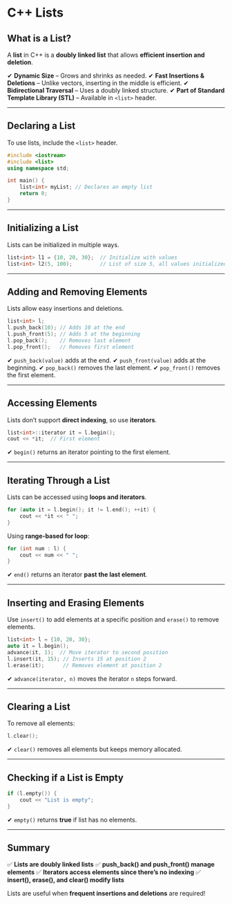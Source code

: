 # C++ Lists

## What is a List?

A **list** in C++ is a **doubly linked list** that allows **efficient insertion and deletion**.

✔ **Dynamic Size** – Grows and shrinks as needed.
✔ **Fast Insertions & Deletions** – Unlike vectors, inserting in the middle is efficient.
✔ **Bidirectional Traversal** – Uses a doubly linked structure.
✔ **Part of Standard Template Library (STL)** – Available in `<list>` header.

---

## Declaring a List

To use lists, include the `<list>` header.

```cpp
#include <iostream>
#include <list>
using namespace std;

int main() {
    list<int> myList; // Declares an empty list
    return 0;
}
```

---

## Initializing a List

Lists can be initialized in multiple ways.

```cpp
list<int> l1 = {10, 20, 30};  // Initialize with values
list<int> l2(5, 100);         // List of size 5, all values initialized to 100
```

---

## Adding and Removing Elements

Lists allow easy insertions and deletions.

```cpp
list<int> l;
l.push_back(10); // Adds 10 at the end
l.push_front(5); // Adds 5 at the beginning
l.pop_back();    // Removes last element
l.pop_front();   // Removes first element
```

✔ `push_back(value)` adds at the end.
✔ `push_front(value)` adds at the beginning.
✔ `pop_back()` removes the last element.
✔ `pop_front()` removes the first element.

---

## Accessing Elements

Lists don’t support **direct indexing**, so use **iterators**.

```cpp
list<int>::iterator it = l.begin();
cout << *it;  // First element
```

✔ `begin()` returns an iterator pointing to the first element.

---

## Iterating Through a List

Lists can be accessed using **loops and iterators**.

```cpp
for (auto it = l.begin(); it != l.end(); ++it) {
    cout << *it << " ";
}
```

Using **range-based for loop**:

```cpp
for (int num : l) {
    cout << num << " ";
}
```

✔ `end()` returns an iterator **past the last element**.

---

## Inserting and Erasing Elements

Use `insert()` to add elements at a specific position and `erase()` to remove elements.

```cpp
list<int> l = {10, 20, 30};
auto it = l.begin();
advance(it, 1);  // Move iterator to second position
l.insert(it, 15); // Inserts 15 at position 2
l.erase(it);      // Removes element at position 2
```

✔ `advance(iterator, n)` moves the iterator `n` steps forward.

---

## Clearing a List

To remove all elements:

```cpp
l.clear();
```

✔ `clear()` removes all elements but keeps memory allocated.

---

## Checking if a List is Empty

```cpp
if (l.empty()) {
    cout << "List is empty";
}
```

✔ `empty()` returns **true** if list has no elements.

---

## Summary

✅ **Lists are doubly linked lists**
✅ **push_back() and push_front() manage elements**
✅ **Iterators access elements since there’s no indexing**
✅ **insert(), erase(), and clear() modify lists**

Lists are useful when **frequent insertions and deletions** are required!

